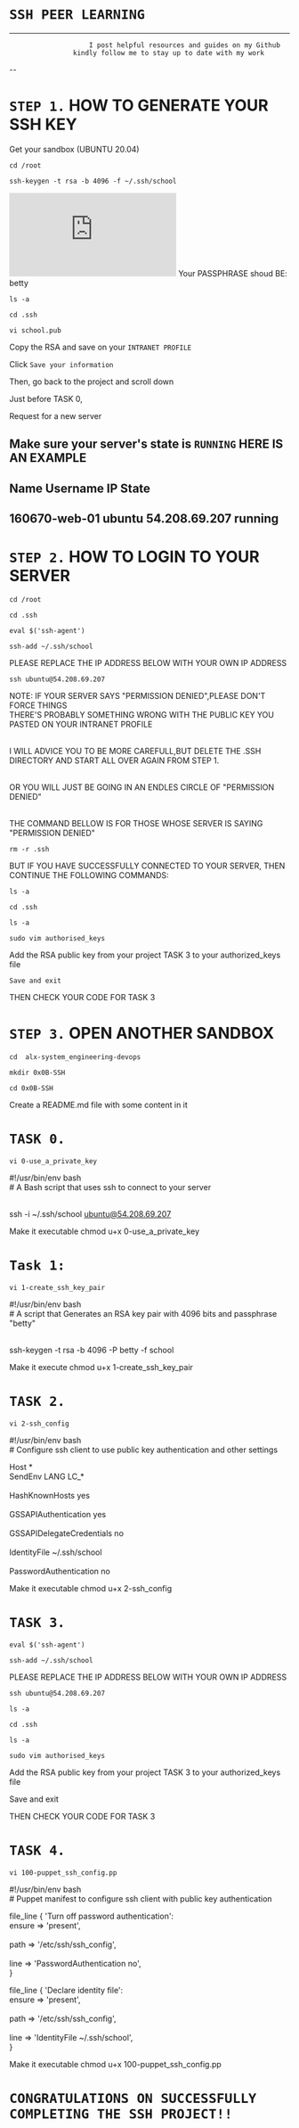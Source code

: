 # `SSH PEER LEARNING`
---
         				I post helpful resources and guides on my Github 
					kindly follow me to stay up to date with my work
					
--


# `STEP 1.` HOW TO GENERATE YOUR SSH KEY

Get your sandbox (UBUNTU 20.04)


`cd /root`

`ssh-keygen -t rsa -b 4096 -f ~/.ssh/school`

![`task 3`](https://github.com/besthor/difficult-system_engineering_projects_guides/blob/main/SSH/complete-project_guide.md)
Your PASSPHRASE shoud BE: betty


`ls -a`

`cd .ssh`

`vi school.pub`

Copy the RSA and save on your `INTRANET PROFILE`

Click `Save your information`

Then, go back to the project and scroll down

Just before TASK 0, 

Request for a new server

Make sure your server's state is `RUNNING`
HERE IS AN EXAMPLE
---
Name		Username	IP		State	
---
160670-web-01	ubuntu		54.208.69.207	running
---

# `STEP 2.` HOW TO LOGIN TO YOUR SERVER

`cd /root`

`cd .ssh`

`eval $('ssh-agent')`

`ssh-add ~/.ssh/school`

PLEASE REPLACE THE IP ADDRESS BELOW WITH YOUR OWN IP ADDRESS

`ssh ubuntu@54.208.69.207`

NOTE:
IF YOUR SERVER SAYS "PERMISSION DENIED",PLEASE DON'T FORCE THINGS
<br>THERE'S PROBABLY SOMETHING  WRONG WITH THE PUBLIC KEY YOU PASTED ON YOUR INTRANET PROFILE</br>

<br>I WILL ADVICE YOU TO BE MORE CAREFULL,BUT DELETE THE .SSH DIRECTORY AND START ALL OVER AGAIN FROM STEP 1.</br>

<br>OR YOU WILL JUST BE GOING IN AN ENDLES CIRCLE OF "PERMISSION DENIED"</br>

<br>THE COMMAND BELLOW IS FOR THOSE WHOSE SERVER IS SAYING "PERMISSION DENIED"</br>


`rm -r .ssh`

BUT IF YOU HAVE SUCCESSFULLY CONNECTED TO YOUR SERVER, THEN CONTINUE THE FOLLOWING COMMANDS: 

`ls -a`

`cd .ssh`

`ls -a`

`sudo vim authorised_keys`

Add the RSA public key from your project TASK 3 to your authorized_keys file

`Save and exit`

THEN CHECK YOUR CODE FOR TASK 3



# `STEP 3.` OPEN ANOTHER SANDBOX

`cd  alx-system_engineering-devops`

`mkdir 0x0B-SSH`

`cd 0x0B-SSH`

Create a README.md file with some content in it

# `TASK 0.` 

`vi 0-use_a_private_key`

#!/usr/bin/env bash
<br># A Bash script that uses ssh to connect to your server</br>

<br>ssh -i ~/.ssh/school ubuntu@54.208.69.207</br>

Make it executable chmod u+x 0-use_a_private_key

# `Task 1:`
`vi 1-create_ssh_key_pair`

#!/usr/bin/env bash
<br># A script that Generates an RSA key pair with 4096 bits and passphrase "betty"</br>

<br>ssh-keygen -t rsa -b 4096 -P betty -f school</br>

Make it execute chmod u+x 1-create_ssh_key_pair

# `TASK 2.`

`vi 2-ssh_config`

#!/usr/bin/env bash
<br># Configure ssh client to use public key authentication and other settings</br>

Host *
    <br>SendEnv LANG LC_*</br>
    <br>HashKnownHosts yes</br>
    <br>GSSAPIAuthentication yes</br>
    <br>GSSAPIDelegateCredentials no</br>
    <br>IdentityFile ~/.ssh/school</br>
    <br>PasswordAuthentication no</br>

Make it executable chmod u+x 2-ssh_config
# `TASK 3.`

`eval $('ssh-agent')`

`ssh-add ~/.ssh/school`

PLEASE REPLACE THE IP ADDRESS BELOW WITH YOUR OWN IP ADDRESS

`ssh ubuntu@54.208.69.207`

`ls -a`

`cd .ssh`

`ls -a`

`sudo vim authorised_keys`

Add the RSA public key from your project TASK 3 to your authorized_keys file

Save and exit

THEN CHECK YOUR CODE FOR TASK 3

# `TASK 4.` 
`vi 100-puppet_ssh_config.pp`

#!/usr/bin/env bash
<br># Puppet manifest to configure ssh client with public key authentication</br>

file_line { 'Turn off password authentication':
  <br> ensure => 'present',</br>
  <br>path   => '/etc/ssh/ssh_config',</br>
  <br>line   => 'PasswordAuthentication no',</br>
}

file_line { 'Declare identity file':
 <br> ensure => 'present',</br>
 <br> path   => '/etc/ssh/ssh_config',</br>
 <br>line   => 'IdentityFile ~/.ssh/school',</br>
}


Make it executable chmod u+x 100-puppet_ssh_config.pp




# `CONGRATULATIONS ON SUCCESSFULLY COMPLETING THE SSH PROJECT!!`
